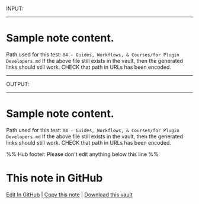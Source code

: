 
INPUT:

---
# Sample note content.
Path used for this test: `04 - Guides, Workflows, & Courses/for Plugin Developers.md`
If the above file still exists in the vault, then the generated links
should still work.
CHECK that path in URLs has been encoded.

---

OUTPUT:

---
# Sample note content.
Path used for this test: `04 - Guides, Workflows, & Courses/for Plugin Developers.md`
If the above file still exists in the vault, then the generated links
should still work.
CHECK that path in URLs has been encoded.

%% Hub footer: Please don't edit anything below this line %%
# This note in GitHub

<span class="git-footer">[Edit In GitHub](https://github.dev/obsidian-community/obsidian-hub/blob/main/04%20-%20Guides%2C%20Workflows%2C%20%26%20Courses/for%20Plugin%20Developers.md "git-hub-edit-note") | [Copy this note](https://raw.githubusercontent.com/obsidian-community/obsidian-hub/main/04%20-%20Guides%2C%20Workflows%2C%20%26%20Courses/for%20Plugin%20Developers.md "git-hub-copy-note") | [Download this vault](https://github.com/obsidian-community/obsidian-hub/archive/refs/heads/main.zip "git-hub-download-vault") </span>
